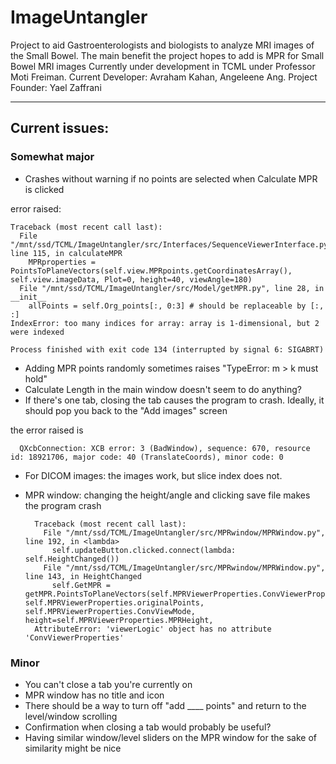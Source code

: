 # ImageUntangler
Project to aid Gastroenterologists and biologists to analyze MRI images of the Small Bowel.
The main benefit the project hopes to add is MPR for Small Bowel MRI images
Currently under development in TCML under Professor Moti Freiman. Current Developer: Avraham Kahan, Angeleene Ang. Project Founder: Yael Zaffrani

----

## Current issues:

### Somewhat major

* Crashes without warning if no points are selected when Calculate MPR is clicked
  
error raised:

    Traceback (most recent call last):
      File "/mnt/ssd/TCML/ImageUntangler/src/Interfaces/SequenceViewerInterface.py", line 115, in calculateMPR
        MPRproperties = PointsToPlaneVectors(self.view.MPRpoints.getCoordinatesArray(), self.view.imageData, Plot=0, height=40, viewAngle=180)
      File "/mnt/ssd/TCML/ImageUntangler/src/Model/getMPR.py", line 28, in __init__
        allPoints = self.Org_points[:, 0:3] # should be replaceable by [:, :]
    IndexError: too many indices for array: array is 1-dimensional, but 2 were indexed
    
    Process finished with exit code 134 (interrupted by signal 6: SIGABRT)

* Adding MPR points randomly sometimes raises "TypeError: m > k must hold"
* Calculate Length in the main window doesn't seem to do anything?
* If there's one tab, closing the tab causes the program to crash. Ideally, it should pop you back to the "Add images" screen

the error raised is 
  
      QXcbConnection: XCB error: 3 (BadWindow), sequence: 670, resource id: 18921706, major code: 40 (TranslateCoords), minor code: 0

* For DICOM images: the images work, but slice index does not.

* MPR window: changing the height/angle and clicking save file makes the program crash

        Traceback (most recent call last):
          File "/mnt/ssd/TCML/ImageUntangler/src/MPRwindow/MPRWindow.py", line 192, in <lambda>
            self.updateButton.clicked.connect(lambda: self.HeightChanged())
          File "/mnt/ssd/TCML/ImageUntangler/src/MPRwindow/MPRWindow.py", line 143, in HeightChanged
            self.GetMPR = getMPR.PointsToPlaneVectors(self.MPRViewerProperties.ConvViewerProperties, self.MPRViewerProperties.originalPoints, self.MPRViewerProperties.ConvViewMode, height=self.MPRViewerProperties.MPRHeight,
        AttributeError: 'viewerLogic' object has no attribute 'ConvViewerProperties'

### Minor

* You can't close a tab you're currently on
* MPR window has no title and icon
* There should be a way to turn off "add ____ points" and return to the level/window scrolling
* Confirmation when closing a tab would probably be useful?
* Having similar window/level sliders on the MPR window for the sake of similarity might be nice